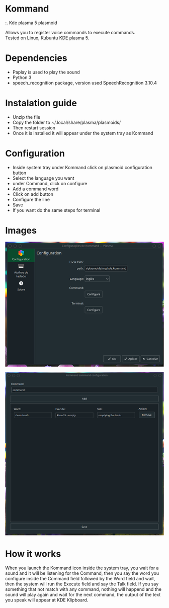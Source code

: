 # Kommand

:. Kde plasma 5 plasmoid

Allows you to register voice commands to execute commands.<br/>
Tested on Linux, Kubuntu KDE plasma 5.

# Dependencies
- Paplay is used to play the sound
- Python 3
- speech_recognition package, version used SpeechRecognition 3.10.4

# Instalation guide
- Unzip the file
- Copy the folder to ~/.local/share/plasma/plasmoids/
- Then restart session
- Once it is installed it will appear under the system tray as Kommand

# Configuration
- Inside system tray under Kommand click on plasmoid configuration button
- Select the language you want
- under Command, click on configure
- Add a command word
- Click on add button
- Configure the line
- Save
- If you want do the same steps for terminal

# Images

![alt text](https://raw.githubusercontent.com/andredla/kommand/master/KommandConfig.png)

![alt text](https://raw.githubusercontent.com/andredla/kommand/master/Kommand.png)
  
# How it works
When you launch the Kommand icon inside the system tray, you wait for a sound and it will be listening for the Command, then you say the word you configure inside the Command field followed by the Word field and wait, then the system will run the Execute field and say the Talk field. If you say something that not match with any command, nothing will happend and the sound will play again and wait for the next command, the output of the text you speak will appear at KDE Klipboard. 
